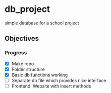 # db_project
simple database for a school project


## Objectives

### Progress
  - [X] Make repo
  - [X] Folder structure
  - [X] Basic db functions working
  - [ ] Separate db file which provides nice interface
  - [ ] Frontend: Website with insert methods
